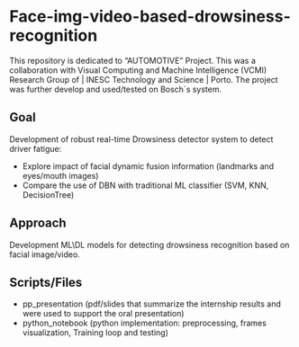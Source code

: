 # Face-img-video-based-drowsiness-recognition

This repository is dedicated to “AUTOMOTIVE” Project. This was a collaboration with Visual Computing and Machine Intelligence (VCMI) Research Group of | INESC Technology and Science | Porto. The project was further develop and used/tested on Bosch´s system.

## Goal
Development of robust real-time Drowsiness detector system to detect driver fatigue:
 - Explore impact of facial dynamic fusion information (landmarks and eyes/mouth images)
 - Compare the use of DBN with traditional ML classifier (SVM, KNN, DecisionTree)

## Approach
Development ML\DL models for detecting drowsiness recognition based on facial image/video. 

## Scripts/Files
- pp_presentation (pdf/slides that summarize the internship results and were used to support the oral presentation)
- python_notebook (python implementation: preprocessing, frames visualization, Training loop and testing)
